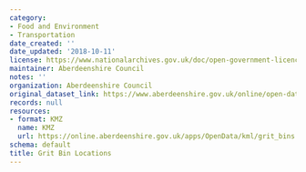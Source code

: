 ```yaml
---
category:
- Food and Environment
- Transportation
date_created: ''
date_updated: '2018-10-11'
license: https://www.nationalarchives.gov.uk/doc/open-government-licence/version/3/
maintainer: Aberdeenshire Council
notes: ''
organization: Aberdeenshire Council
original_dataset_link: https://www.aberdeenshire.gov.uk/online/open-data/
records: null
resources:
- format: KMZ
  name: KMZ
  url: https://online.aberdeenshire.gov.uk/apps/OpenData/kml/grit_bins.kmz
schema: default
title: Grit Bin Locations
---
```

